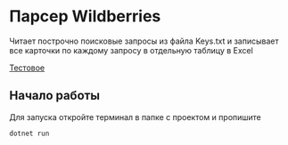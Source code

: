 ﻿# Парсер Wildberries
 Читает построчно поисковые запросы из файла Keys.txt и записывает все карточки по каждому запросу в отдельную таблицу в Excel
 
 [Тестовое](https://github.com/C0Rs1K/WildberriesParcer/files/10033596/C.docx)
## Начало работы
Для запуска откройте терминал в папке с проектом и пропишите
```
dotnet run
```
